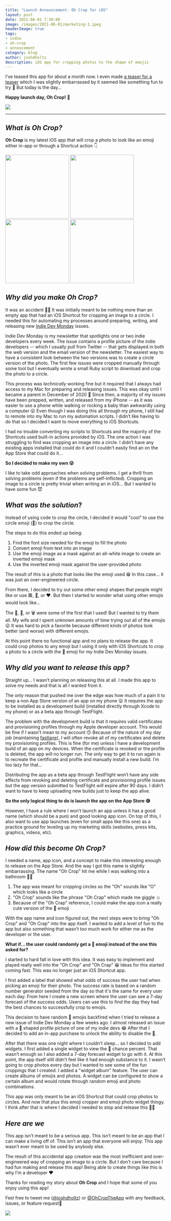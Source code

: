 ```yaml
---
title: "Launch Announcement: Oh Crop for iOS"
layout: post
date: 2021-06-01 7:30:00
image: /images/2021-06-01/marketing-1.jpeg
headerImage: true
tags:
- indie
- oh-crop
- annoucement
category: blog
author: joshdholtz
description: iOS app for cropping photos to the shape of emojis
---
```


I’ve teased this app for about a month now. I even made [a teaser for a teaser](https://twitter.com/joshdholtz/status/1388148055124463617) which I was slightly embarrassed by it seemed like something fun to try 🙈 But today is the day…

**Happy launch day, Oh Crop!** 🥳

<a href="https://apps.apple.com/us/app/oh-crop-emoji-but-as-photos/id1563845967" target="_blank">
  <img src="/images/Download_on_App_Store.svg"/>
</a>

<hr/>

## _What is Oh Crop?_

**Oh Crop** is my latest iOS app that will crop a photo to look like an emoji either in-app or through a Shortcut action 👇

<img src="/images/2021-06-01/josh_heart.png" width="200">
<img src="/images/2021-06-01/josh_wave.png" width="200">
<img src="/images/2021-06-01/josh_crab.png" width="200">
<img src="/images/2021-06-01/josh_snow.png" width="200">

## _Why did you make Oh Crop?_

It was an accident 🤷‍♂️ It was initially meant to be nothing more than an empty app that had an iOS Shortcut for cropping an image to a circle. I needed this for automating my processes around preparing, writing, and releasing new [Indie Dev Monday](https://indiedevmonday.com) issues.

Indie Dev Monday is my newsletter that spotlights one or two indie developers every week. The issue contains a profile picture of the indie developers -- which I usually pull from Twitter -- that gets displayed in both the web version and the email version of the newsletter. The easiest way to have a consistent look between the two versions was to create a circle version of the photo. The first few issues were cropped manually through some tool but I eventually wrote a small Ruby script to download and crop the photo to a circle.

This process was _technically_ working fine but it required that I always had access to my Mac for preparing and releasing issues. This was okay until I became a parent in December of 2020 🥰 Since then, a majority of my issues have been prepped, written, and released from my iPhone -- as it was easier to use a phone while walking or rocking a baby than awkwardly using a computer 😛  Even though I was doing this all through my phone, I still had to remote into my Mac to run my automation scripts. I didn’t like having to do that so I decided I want to move everything to iOS Shortcuts.

I had no trouble converting my scripts to Shortcuts and the majority of the Shortcuts used built-in actions provided by iOS. The one action I was struggling to find was cropping an image into a circle. I didn’t have any existing apps installed that could do it and I couldn’t easily find an on the App Store that could do it…

**So I decided to make my own 😜**

I like to take odd approaches when solving problems. I get a thrill from solving problems (even if the problems are self-inflicted). Cropping an image to a circle is pretty trivial when writing an in iOS… But I wanted to have some fun 😈

## _What was the solution_?

Instead of using code to crop the circle, I decided it would "cool" to use the circle emoji (🔴) to crop the circle.

The steps to do this ended up being:
1. Find the font size needed for the emoji to fill the photo
2. Convert emoji from text into an image
3. Use the emoji image as a mask against an all-white image to create an inverted emoji mask
4. Use the inverted emoji mask against the user-provided photo

The result of this is a photo that looks like the emoji used 😁 In this case… it was just an over-engineered circle.

From there, I decided to try out some other emoji shapes that people might like or use  🟥, 🔷, or ❤️. But then I started to wonder what using other emojis would look like…

The 🐩, 🚽, or 🗑 were some of the first that I used! But I wanted to try them all. My wife and I spent unknown amounts of time trying out all of the emojis 😛 It was hard to pick a favorite because different kinds of photos look better (and worse) with different emojis.

At this point there no functional app and no plans to release the app. It could crop photos to any emoji but I using it only with iOS Shortcuts to crop a photo to a circle with the 🔴 emoji for my Indie Dev Monday issues.

## _Why did you want to release this app?_

Straight up… I wasn’t planning on releasing this at all. I made this app to solve my needs and that is all I wanted from it.

The only reason that pushed me over the edge was how much of a pain it to keep a non App Store version of an app on my phone 😛 It requires the app to be installed as a development build (installed directly through Xcode to my phone) or as a beta app through TestFlight.

The problem with the development build is that it requires valid certificates and provisioning profiles through my Apple developer account. This would be fine if I wasn’t mean to my account 🙃 Because of the nature of my day job (maintaining [fastlane](https://fastlane.tools)), I will often revoke all of my certificates and delete my provisioning profiles. This is fine (for me) unless I have a development build of an app on my devices. When the certificate is revoked or the profile is deleted, the app will no longer run. The only way to get it to run again is to recreate the certificate and profile and manually install a new build. I’m too lazy for that…

Distributing the app as a beta app through TestFlight won’t have any side effects from revoking and deleting certificate and provisioning profile issues but the app version submitted to TestFlight _will_ expire after 90 days. I didn’t want to have to keep uploading new builds just to keep the app alive.

**So the only logical thing to do is launch the app on the App Store 😅**

However, I have a rule where I won’t launch an app unless it has a good name (which should be a pun) and good looking app icon. On top of this, I also want to use app launches (even for small apps like this one) as a practice ground for leveling up my marketing skills (websites, press kits, graphics, videos, etc).

## _How did this become Oh Crop?_

I needed a name, app icon, and a concept to make this interesting enough to release on the App Store. And the way I got this name is slightly embarrassing. The name "Oh Crop" hit me while I was walking into a bathroom 🤦‍♂️ 

1. The app was meant for cropping circles so the "Oh" sounds like "O" which looks like a circle 
2. "Oh Crop" sounds like the phrase "Oh Crap" which made me giggle ☺️
3. Because of the "Oh Crap" reference, I could make the app icon a really cute version of the 💩 emoji

With the app name and icon figured out, the next steps were to bring "Oh Crop" and "Oh Crap" into the app itself. I wanted to add a level of fun to the app but also something that wasn’t _too_ much work for either me as the developer or the user.

**What if… the user could randomly get a 💩 emoji instead of the one this asked for?**

I started to hard fall in love with this idea. It was easy to implement and played really well into the "Oh Crop" and "Oh Crap" 😁 Ideas for this started coming fast. This was no longer just an iOS Shortcut app.

I first added a label that showed what odds of success the user had when picking an emoji for their photo. The success rate is based on a random number generator seeded from the day so that it's the same for every user each day. From here I create a new screen where the user can see a 7-day forecast of the success odds. Users can use this to find the day they had the best chances to successfully crop to emojis.

This decision to have random 💩 emojis backfired when I tried to release a new issue of Indie Dev Monday a few weeks ago. I almost released an issue with a 💩 shaped profile picture of one of my indie devs 😂 After that I decided to add an in-app purchase to unlock the ability to disable the 💩. 

After that there was one night where I couldn’t sleep… so I decided to add widgets. I first added a single widget to view the 💩 chance percent. That wasn’t enough so I also added a 7-day forecast widget to go with it. At this point, the app itself still didn’t feel like it had enough substance to it. I wasn’t going to crop photos every day but I wanted to see some of the fun croppings that I created. I added a "widget album" feature. The user can create albums of emojis and photos. A widget can be configured to show a certain album and would rotate through random emoji and photo combinations.

This app was only meant to be an iOS Shortcut that could crop photos to circles. And now that plus this emoji cropper and emoji photo widget thingy. I think after that is where I decided I needed to stop and release this 🤷‍♂️

## _Here are we_

This app isn’t meant to be a serious app. This isn’t meant to be an app that I can make a living off of. This isn’t an app that everyone will enjoy. This app wasn’t ever meant to be used by anybody else.

The result of this accidental app creation was the most inefficient and over-engineered way of cropping an image to a circle. But I don’t care because I had fun making and release this app! Being able to create things like this is why I’m a developer ❤️ 

Thanks for reading my story about **Oh Crop** and I hope that some of you enjoy using this app! 

Feel free to tweet me ([@joshdholtz](https://twitter.com/joshdholtz)) or [@OhCropTheApp](https://twitter.com/OhCropTheApp) with any feedback, issues, or feature request🥳

<a href="https://apps.apple.com/us/app/oh-crop-emoji-but-as-photos/id1563845967" target="_blank">
  <img src="/images/Download_on_App_Store.svg"/>
</a>
